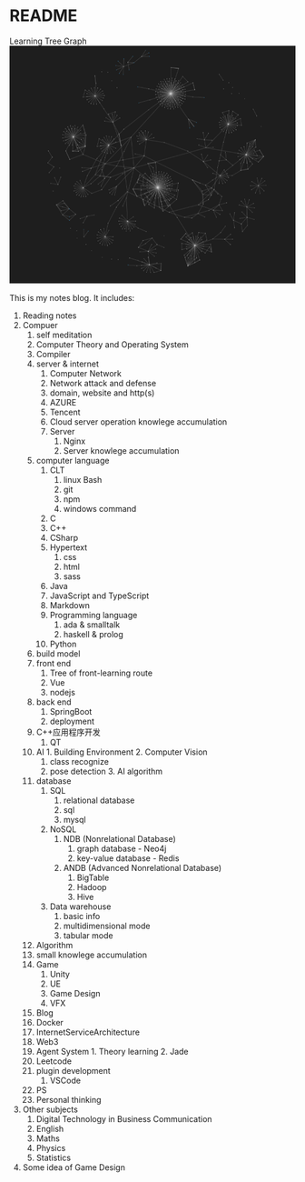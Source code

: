 # README

Learning Tree Graph
![](2022-12-09-01-59-01.png)

This is my notes blog. It includes:

1. Reading notes
2. Compuer
    1. self meditation
    2. Computer Theory and Operating System
    3. Compiler
    4. server & internet
       1. Computer Network
       2. Network attack and defense
       3. domain, website and http(s)
       4. AZURE
       5. Tencent
       6. Cloud server operation knowlege accumulation
       7. Server
          1. Nginx
          2. Server knowlege accumulation
    5. computer language
        1. CLT
           1. linux Bash
           2. git
           3. npm
           4. windows command
        2. C
        3. C++
        4. CSharp
        5. Hypertext
           1. css
           2. html
           3. sass
        6. Java
        7. JavaScript and TypeScript
        8. Markdown
        9. Programming language
           1. ada & smalltalk
           2. haskell & prolog
        10. Python
    6. build model
    7. front end
       1. Tree of front-learning route
       2. Vue
       3. nodejs
    8. back end
       1. SpringBoot
       2. deployment
    9. C++应用程序开发
       1.  QT
    10. AI
       1. Building Environment
       2. Computer Vision
          1. class recognize
          2. pose detection
       3. AI algorithm
    11. database
        1.  SQL
            1.  relational database
            2.  sql
            3.  mysql
        2.  NoSQL
            1.  NDB (Nonrelational Database)
                1.  graph database - Neo4j
                2.  key-value database - Redis
            2.  ANDB (Advanced Nonrelational Database)
                1.  BigTable
                2.  Hadoop
                3.  Hive
        3.  Data warehouse
            1.  basic info
            2.  multidimensional mode
            3.  tabular mode
    12. Algorithm
    13. small knowlege accumulation
    14. Game
        1.  Unity
        2.  UE
        3.  Game Design
        4.  VFX
    15. Blog
    16. Docker
    17. InternetServiceArchitecture
    18. Web3
    19. Agent System
       1. Theory learning
       2. Jade
    20. Leetcode
    21. plugin development
        1.  VSCode
    22. PS
    23. Personal thinking
3.  Other subjects
    1.  Digital Technology in Business Communication
    2.  English
    3.  Maths
    4.  Physics
    5.  Statistics
4. Some idea of Game Design